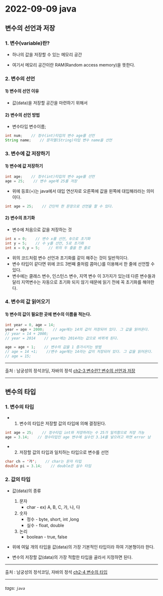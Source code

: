 # 2022-09-09 java

## 변수의 선언과 저장

### 1. 변수(variable)란?
* 하나의 값을 저장할 수 있는 메모리 공간

* 여기서 메모리 공간이란 RAM(Random access memory)을 뜻한다.

### 2. 변수의 선언

#### 1) 변수의 선언 이유
* 값(data)을 저장할 공간을 마련하기 위해서
    
#### 2) 변수의 선언 방법
* 변수타입 변수이름;
```java
int num;    // 정수(int)타입의 변수 age를 선언
String name;    // 문자열(String)타입 변수 name을 선언
```

### 3. 변수에 값 저장하기

#### 1) 변수에 값 저장하기
```java
int age;    // 정수(int)타입의 변수 age를 선언
age = 25;    // 변수 age에 25를 저장
```

* 위에 등호(=)는 java에서 대입 연산자로 오른쪽에 값을 왼쪽에 대입해라라는 의미이다.

```java
int age = 25;    // 간단히 한 문장으로 선언을 할 수 있다.
```

#### 2) 변수의 초기화
* 변수에 처음으로 값을 저장하는 것

```java
int x = 0;    // 변수 x를 선언, 0으로 초기화
int y = 5;    // 수 y를 선언, 5로 초기화
int x = 0,y = 5;    // 위의 두 줄을 한 줄로
```
* 위의 코드처럼 변수 선언과 초기화를 같이 해주는 것이 일반적이다.
* 변수 타입이 같다면 위에 코드 3번째 줄처럼 콤마(,)를 이용해서 한 줄에 선언할 수 있다.
* 변수에는 클래스 변수, 인스턴스 변수, 지역 변수 이 3가지가 있는데 다른 변수들과 달리 지역변수는 자동으로 초기화 되지 않기 때문에 읽기 전에 꼭 초기화를 해야한다.

### 4. 변수의 값 읽어오기

#### 1) 변수의 값이 필요한 곳에 변수의 이름을 적는다.
```java
int year = 0, age = 14;
year = age + 2000;    // age에는 14의 값이 저장되어 있다. 그 값을 읽어온다.
// year = 14 + 2000;
// year = 2014    // year에는 2014라는 값으로 바뀌게 된다.

age = age + 1;    // 변수의 값을 1 증가시키는 방법
// age = 14 +1;    //변수 age에는 14라는 값이 저장되어 있다. 그 값을 읽어온다.
// age = 15;
```

---
출처 : 남궁성의 정석코딩, 자바의 정석 [ch2-3 변수란? 변수의 선언과 저장](https://www.youtube.com/watch?v=yjRnG1iju1U&list=PLW2UjW795-f6xWA2_MUhEVgPauhGl3xIp&index=11)
___

## 변수의 타입

### 1. 변수의 타입
* 1) 변수의 타입은 저장할 값의 타입에 의해 결정된다.
```java
int age = 25;    // 정수타입 int와 저장하려는 수 25가 일치함으로 저장 가능
age = 3.14;    // 정수타입인 age 변수에 실수인 3.14를 넣으려고 하면 error 남
```
* 2) 저장할 값의 타입과 일치하는 타입으로 변수를 선언
```java
char ch = '가';    // char는 문자 타입
double pi = 3.14;    // double은 실수 타입
```

### 2. 값의 타입
* 값(data)의 종류
    1. 문자
        * char - ex) A, B, C, 가, 나, 다
    2. 숫자 
        * 정수 - byte, short, int ,long
        * 실수 - float, double
    3. 논리
        * boolean - true, false
        
* 위에 여덟 개의 타입을 값(data)의 가장 기본적인 타입이라 하여 기본형이라 한다.

* 변수의 저장할 값(data)의 가장 적합한 타입을 골라서 지정하면 된다.

---
출처 : 남궁성의 정석코딩, 자바의 정석 [ch2-4 변수의 타입](https://www.youtube.com/watch?v=WL4lR3GrIto&list=PLW2UjW795-f6xWA2_MUhEVgPauhGl3xIp&index=12)
___

###### tags: `java`
